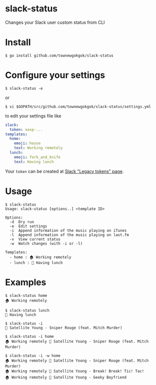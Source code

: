 # slack-status

Changes your Slack user custom status from CLI

# Install

```
$ go install github.com/townewgokgok/slack-status
```

# Configure your settings

```
$ slack-status -e
```

or

```
$ vi $GOPATH/src/github.com/townewgokgok/slack-status/settings.yml
```

to edit your settings file like

```yaml
slack:
  token: xoxp-...
templates:
  home:
    emoji: house
    text: Working remotely
  lunch:
    emoji: fork_and_knife
    text: Having lunch
```

Your `token` can be created at [Slack "Legacy tokens" page](https://api.slack.com/custom-integrations/legacy-tokens).

# Usage

```
$ slack-status
Usage: slack-status [options..] <template ID>

Options:
  -d  Dry run
  -e  Edit settings
  -i  Append information of the music playing on iTunes
  -l  Append information of the music playing on last.fm
  -v  View current status
  -w  Watch changes (with -i or -l)

Templates:
  - home : 🏠 Working remotely
  - lunch : 🍴 Having lunch
```

# Examples

```
$ slack-status home
🏠 Working remotely
```

```
$ slack-status lunch
🍴 Having lunch
```

```
$ slack-status -i
🎵 Satellite Young - Sniper Rouge (feat. Mitch Murder)
```

```
$ slack-status -i home
🏠 Working remotely 🎵 Satellite Young - Sniper Rouge (feat. Mitch Murder)
```

```
$ slack-status -i -w home
🏠 Working remotely 🎵 Satellite Young - Sniper Rouge (feat. Mitch Murder)
🏠 Working remotely 🎵 Satellite Young - Break! Break! Tic! Tac!
🏠 Working remotely 🎵 Satellite Young - Geeky Boyfriend
```
